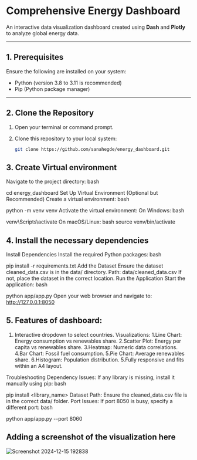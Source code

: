 
# **Comprehensive Energy Dashboard**

An interactive data visualization dashboard created using **Dash** and **Plotly** to analyze global energy data.

---

## **1. Prerequisites**

Ensure the following are installed on your system:

- Python (version 3.8 to 3.11 is recommended)  
- Pip (Python package manager)

---

## **2. Clone the Repository**

1. Open your terminal or command prompt.  
2. Clone this repository to your local system:

   ```bash
   git clone https://github.com/sanahegde/energy_dashboard.git

## **3. Create Virtual environment**
Navigate to the project directory:
bash

cd energy_dashboard
Set Up Virtual Environment (Optional but Recommended)
Create a virtual environment:
bash

python -m venv venv
Activate the virtual environment:
On Windows:
bash

venv\Scripts\activate
On macOS/Linux:
bash
source venv/bin/activate

## **4. Install the necessary dependencies**
Install Dependencies
Install the required Python packages:
bash

pip install -r requirements.txt
Add the Dataset
Ensure the dataset cleaned_data.csv is in the data/ directory.
Path: data/cleaned_data.csv
If not, place the dataset in the correct location.
Run the Application
Start the application:
bash

python app/app.py
Open your web browser and navigate to: http://127.0.0.1:8050



## **5. Features of dashboard:**
1. Interactive dropdown to select countries.
Visualizations:
1.Line Chart: Energy consumption vs renewables share.
2.Scatter Plot: Energy per capita vs renewables share.
3.Heatmap: Numeric data correlations.
4.Bar Chart: Fossil fuel consumption.
5.Pie Chart: Average renewables share.
6.Histogram: Population distribution.
5.Fully responsive and fits within an A4 layout.

Troubleshooting
Dependency Issues: If any library is missing, install it manually using pip:
bash

pip install <library_name>
Dataset Path: Ensure the cleaned_data.csv file is in the correct data/ folder.
Port Issues: If port 8050 is busy, specify a different port:
bash

python app/app.py --port 8060 

## **Adding a screenshot of the visualization here**
![Screenshot 2024-12-15 192838](https://github.com/user-attachments/assets/15661fda-8e41-4ff6-8086-2fea24f621e9)
  

